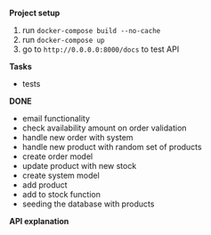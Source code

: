 **Project setup**

1. run `docker-compose build --no-cache`
2. run `docker-compose up`
3. go to `http://0.0.0.0:8000/docs` to test API

**Tasks**

- tests

**DONE**

- email functionality
- check availability amount on order validation
- handle new order with system
- handle new product with random set of products
- create order model
- update product with new stock
- create system model
- add product
- add to stock function
- seeding the database with products

**API explanation**
